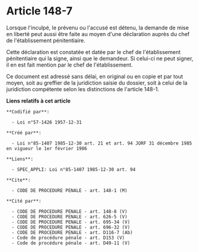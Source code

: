 # Article 148-7

Lorsque l'inculpé, le prévenu ou l'accusé est détenu, la demande de mise en liberté peut aussi être faite au moyen d'une
déclaration auprès du chef de l'établissement pénitentiaire.

Cette déclaration est constatée et datée par le chef de l'établissement pénitentiaire qui la signe, ainsi que le demandeur.
Si celui-ci ne peut signer, il en est fait mention par le chef de l'établissement.

Ce document est adressé sans délai, en original ou en copie et par tout moyen, soit au greffier de la juridiction saisie du
dossier, soit à celui de la juridiction compétente selon les distinctions de l'article 148-1.

**Liens relatifs à cet article**

	**Codifié par**:

	  - Loi n°57-1426 1957-12-31

	**Créé par**:

	  - Loi n°85-1407 1985-12-30 art. 21 et art. 94 JORF 31 décembre 1985 en vigueur le 1er février 1986

	**Liens**:

	  - SPEC_APPLI: Loi n°85-1407 1985-12-30 art. 94

	**Cite**:

	  - CODE DE PROCEDURE PENALE - art. 148-1 (M)

	**Cité par**:

	  - CODE DE PROCEDURE PENALE - art. 148-8 (V)
	  - CODE DE PROCEDURE PENALE - art. 626-5 (V)
	  - CODE DE PROCEDURE PENALE - art. 695-34 (V)
	  - CODE DE PROCEDURE PENALE - art. 696-32 (V)
	  - CODE DE PROCEDURE PENALE - art. D116-7 (Ab)
	  - Code de procédure pénale - art. D153 (V)
	  - Code de procédure pénale - art. D49-11 (V)
